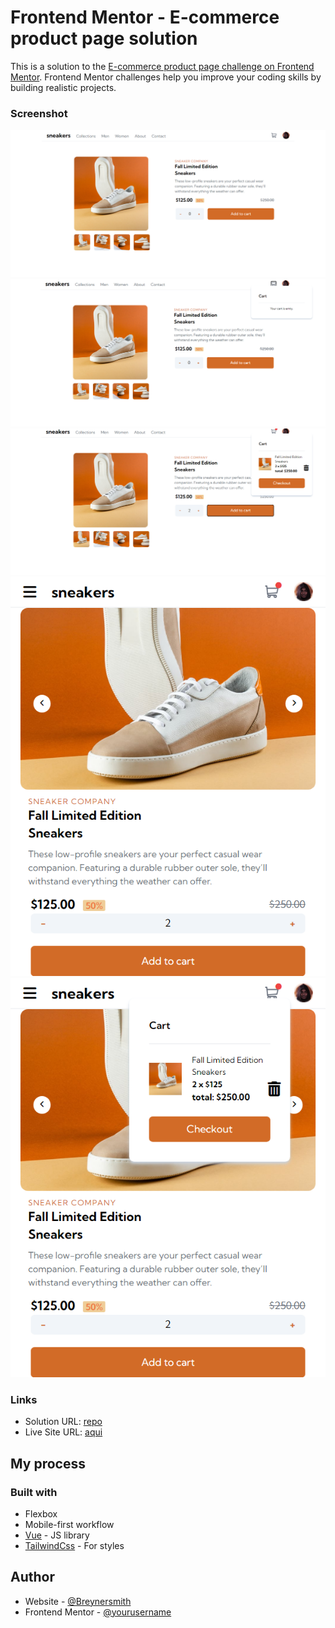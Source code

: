 # Frontend Mentor - E-commerce product page solution

This is a solution to the [E-commerce product page challenge on Frontend Mentor](https://www.frontendmentor.io/challenges/ecommerce-product-page-UPsZ9MJp6). Frontend Mentor challenges help you improve your coding skills by building realistic projects.


### Screenshot

![](./desktop.png)
![](./desktop1.png)
![](./desktop2.png)
![](./mobil.png)
![](./mobilemenu.png)




### Links

- Solution URL: [repo](https://github.com/Breynersmith/product-page)
- Live Site URL: [aqui](https://breynersmith.github.io/product-page/)

## My process

### Built with

- Flexbox
- Mobile-first workflow
- [Vue](https://vuejs.org/) - JS library
- [TailwindCss](https://tailwindcss.com/) - For styles

## Author

- Website - [@Breynersmith](https://www.frontendmentor.io/profile/Breynersmith)
- Frontend Mentor - [@yourusername](https://www.frontendmentor.io/profile/yourusername)
